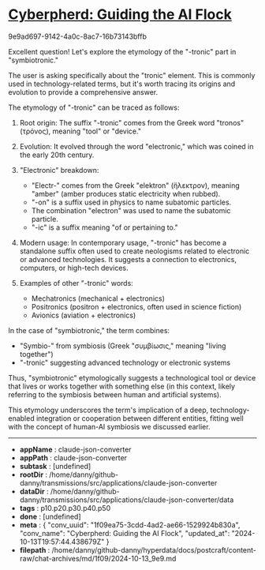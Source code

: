 # [Cyberpherd: Guiding the AI Flock](https://claude.ai/chat/1f09ea75-3cdd-4ad2-ae66-1529924b830a)

9e9ad697-9142-4a0c-8ac7-16b73143bffb

 Excellent question! Let's explore the etymology of the "-tronic" part in "symbiotronic."

<antThinking>The user is asking specifically about the "tronic" element. This is commonly used in technology-related terms, but it's worth tracing its origins and evolution to provide a comprehensive answer.</antThinking>

The etymology of "-tronic" can be traced as follows:

1. Root origin: The suffix "-tronic" comes from the Greek word "tronos" (τρόνος), meaning "tool" or "device."

2. Evolution: It evolved through the word "electronic," which was coined in the early 20th century.

3. "Electronic" breakdown:
   - "Electr-" comes from the Greek "elektron" (ἤλεκτρον), meaning "amber" (amber produces static electricity when rubbed).
   - "-on" is a suffix used in physics to name subatomic particles.
   - The combination "electron" was used to name the subatomic particle.
   - "-ic" is a suffix meaning "of or pertaining to."

4. Modern usage: In contemporary usage, "-tronic" has become a standalone suffix often used to create neologisms related to electronic or advanced technologies. It suggests a connection to electronics, computers, or high-tech devices.

5. Examples of other "-tronic" words:
   - Mechatronics (mechanical + electronics)
   - Positronics (positron + electronics, often used in science fiction)
   - Avionics (aviation + electronics)

In the case of "symbiotronic," the term combines:

- "Symbio-" from symbiosis (Greek "συμβίωσις," meaning "living together")
- "-tronic" suggesting advanced technology or electronic systems

Thus, "symbiotronic" etymologically suggests a technological tool or device that lives or works together with something else (in this context, likely referring to the symbiosis between human and artificial systems).

This etymology underscores the term's implication of a deep, technology-enabled integration or cooperation between different entities, fitting well with the concept of human-AI symbiosis we discussed earlier.

---

* **appName** : claude-json-converter
* **appPath** : claude-json-converter
* **subtask** : [undefined]
* **rootDir** : /home/danny/github-danny/transmissions/src/applications/claude-json-converter
* **dataDir** : /home/danny/github-danny/transmissions/src/applications/claude-json-converter/data
* **tags** : p10.p20.p30.p40.p50
* **done** : [undefined]
* **meta** : {
  "conv_uuid": "1f09ea75-3cdd-4ad2-ae66-1529924b830a",
  "conv_name": "Cyberpherd: Guiding the AI Flock",
  "updated_at": "2024-10-13T19:57:44.438679Z"
}
* **filepath** : /home/danny/github-danny/hyperdata/docs/postcraft/content-raw/chat-archives/md/1f09/2024-10-13_9e9.md